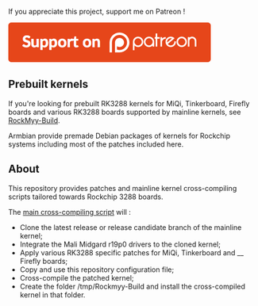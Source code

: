 If you appreciate this project, support me on Patreon !

[![Patreon !](https://raw.githubusercontent.com/Miouyouyou/RockMyy/master/.img/button-patreon.png)](https://www.patreon.com/Miouyouyou)

Prebuilt kernels
----------------

If you're looking for prebuilt RK3288 kernels for MiQi, Tinkerboard,
Firefly boards and various RK3288 boards supported by mainline kernels,
see [RockMyy-Build](https://github.com/Miouyouyou/RockMyy-Build).

Armbian provide premade Debian packages of kernels for Rockchip systems
including most of the patches included here.

About
-----

This repository provides patches and mainline kernel cross-compiling
scripts tailored towards Rockchip 3288 boards.

The [main cross-compiling script](./GetPatchAndCompileKernel.sh) will :
* Clone the latest release or release candidate branch of the mainline  
  kernel;
* Integrate the Mali Midgard r19p0 drivers to the cloned kernel;
* Apply various RK3288 specific patches for MiQi, Tinkerboard and __
  Firefly boards;
* Copy and use this repository configuration file;
* Cross-compile the patched kernel;
* Create the folder /tmp/Rockmyy-Build and install the cross-compiled  
  kernel in that folder.


